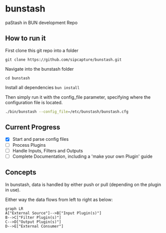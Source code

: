 # bunstash
paStash in BUN development Repo

## How to run it

First clone this git repo into a folder
```
git clone https://github.com/sipcapture/bunstash.git
```

Navigate into the bunstash folder
```
cd bunstash
```

Install all dependencies
```bun install```

Then simply run it with the config_file parameter, specifying where the configuration file is located.
```bash
./bin/bunstash --config_file=/etc/bunstash/bunstash.cfg
```

## Current Progress

- [x] Start and parse config files
- [ ] Process Plugins
- [ ] Handle Inputs, Filters and Outputs
- [ ] Complete Documentation, including a 'make your own Plugin' guide

## Concepts

In bunstash, data is handled by either push or pull (depending on the plugin in use).

Either way the data flows from left to right as below:
```mermaid
graph LR
A["External Source"]-->B["Input Plugin(s)"]
B-->C["Filter Plugin(s)"]
C-->D["Output Plugin(s)"]
D-->E["External Consumer"]
```
